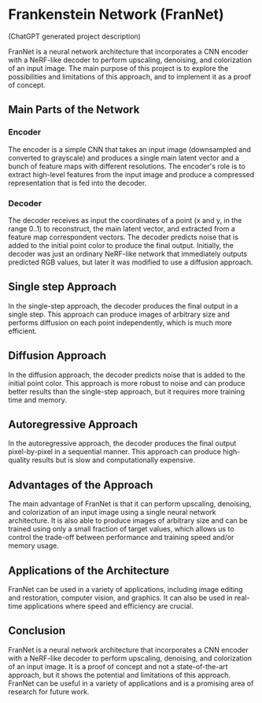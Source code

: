 # Frankenstein Network (FranNet)

(ChatGPT generated project description)

FranNet is a neural network architecture that incorporates a CNN encoder with a NeRF-like decoder to perform upscaling, denoising, and colorization of an input image. The main purpose of this project is to explore the possibilities and limitations of this approach, and to implement it as a proof of concept.

## Main Parts of the Network

### Encoder

The encoder is a simple CNN that takes an input image (downsampled and converted to grayscale) and produces a single main latent vector and a bunch of feature maps with different resolutions. The encoder's role is to extract high-level features from the input image and produce a compressed representation that is fed into the decoder.

### Decoder

The decoder receives as input the coordinates of a point (x and y, in the range 0..1) to reconstruct, the main latent vector, and extracted from a feature map correspondent vectors. The decoder predicts noise that is added to the initial point color to produce the final output. Initially, the decoder was just an ordinary NeRF-like network that immediately outputs predicted RGB values, but later it was modified to use a diffusion approach.

## Single step Approach

In the single-step approach, the decoder produces the final output in a single step. This approach can produce images of arbitrary size and performs diffusion on each point independently, which is much more efficient.

## Diffusion Approach

In the diffusion approach, the decoder predicts noise that is added to the initial point color. This approach is more robust to noise and can produce better results than the single-step approach, but it requires more training time and memory.

## Autoregressive Approach

In the autoregressive approach, the decoder produces the final output pixel-by-pixel in a sequential manner. This approach can produce high-quality results but is slow and computationally expensive.

## Advantages of the Approach

The main advantage of FranNet is that it can perform upscaling, denoising, and colorization of an input image using a single neural network architecture. It is also able to produce images of arbitrary size and can be trained using only a small fraction of target values, which allows us to control the trade-off between performance and training speed and/or memory usage.

## Applications of the Architecture

FranNet can be used in a variety of applications, including image editing and restoration, computer vision, and graphics. It can also be used in real-time applications where speed and efficiency are crucial.

## Conclusion

FranNet is a neural network architecture that incorporates a CNN encoder with a NeRF-like decoder to perform upscaling, denoising, and colorization of an input image. It is a proof of concept and not a state-of-the-art approach, but it shows the potential and limitations of this approach. FranNet can be useful in a variety of applications and is a promising area of research for future work.